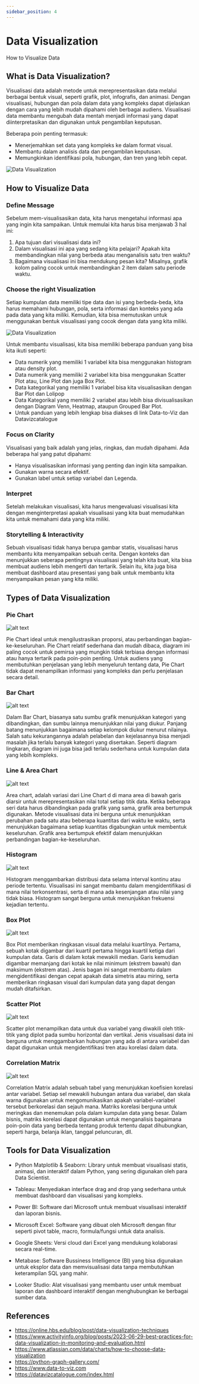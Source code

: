 ```yaml
---
sidebar_position: 4
---
```


# Data Visualization

How to Visualize Data

## What is Data Visualization?

Visualisasi data adalah metode untuk merepresentasikan data melalui berbagai bentuk visual, seperti grafik, plot, infografis, dan animasi. Dengan visualisasi, hubungan dan pola dalam data yang kompleks dapat dijelaskan dengan cara yang lebih mudah dipahami oleh berbagai audiens. Visualisasi data membantu mengubah data mentah menjadi informasi yang dapat diinterpretasikan dan digunakan untuk pengambilan keputusan.

Beberapa poin penting termasuk: 
- Menerjemahkan set data yang kompleks ke dalam format visual.
- Membantu dalam analisis data dan pengambilan keputusan. 
- Memungkinkan identifikasi pola, hubungan, dan tren yang lebih cepat.

![Data Visualization](img/data-vis.jpg)

## How to Visualize Data

### Define Message

Sebelum mem-visualisasikan data, kita harus mengetahui informasi apa yang ingin kita sampaikan. Untuk memulai kita harus bisa menjawab 3 hal ini:

1. Apa tujuan dari visualisasi data ini?
2. Dalam visualisasi ini apa yang sedang kita pelajari? Apakah kita membandingkan nilai yang berbeda atau menganalisis satu tren waktu?
3. Bagaimana visualisasi ini bisa mendukung pesan kita? Misalnya, grafik kolom paling cocok untuk membandingkan 2 item dalam satu periode waktu.

### Choose the right Visualization

Setiap kumpulan data memiliki tipe data dan isi yang berbeda-beda, kita harus memahami hubungan, pola, serta informasi dan konteks yang ada pada data yang kita miliki. Kemudian, kita bisa memutuskan untuk menggunakan bentuk visualisasi yang cocok dengan data yang kita miliki.

![Data Visualization](img/vis-types.png)

Untuk membantu visualisasi, kita bisa memiliki beberapa panduan yang bisa kita ikuti seperti:
- Data numerik yang memiliki 1 variabel kita bisa menggunakan histogram atau density plot.
- Data numerik yang memiliki 2 variabel kita bisa menggunakan Scatter Plot atau, Line Plot dan juga Box Plot.
- Data kategorikal yang memiliki 1 variabel bisa kita visualisasikan dengan Bar Plot dan Lolipop
- Data Kategorikal yang memiliki 2 variabel atau lebih bisa divisualisasikan dengan Diagram Venn, Heatmap, ataupun Grouped Bar Plot.
- Untuk panduan yang lebih lengkap bisa diakses di link <a src="https://www.data-to-viz.com/">Data-to-Viz</a> dan <a src="https://datavizcatalogue.com/index.html">Datavizcatalogue</a>


### Focus on Clarity

Visualisasi yang baik adalah yang jelas, ringkas, dan mudah dipahami. Ada beberapa hal yang patut dipahami:

- Hanya visualisasikan informasi yang penting dan ingin kita sampaikan.
- Gunakan warna secara efektif.
- Gunakan label untuk setiap variabel dan Legenda.

### Interpret

Setelah melakukan visualisasi, kita harus mengevaluasi visualisasi kita dengan menginterpretasi apakah visualisasi yang kita buat memudahkan kita untuk memahami data yang kita miliki. 

### Storytelling & Interactivity

Sebuah visualisasi tidak hanya berupa gambar statis, visualisasi harus membantu kita menyampaikan sebuah cerita. Dengan konteks dan menunjukkan seberapa pentingnya visualisasi yang telah kita buat, kita bisa membuat audiens lebih mengerti dan tertarik. Selain itu, kita juga bisa membuat dashboard atau presentasi yang baik untuk membantu kita menyampaikan pesan yang kita miliki.

## Types of Data Visualization

### Pie Chart

![alt text](img/pie-chart.png)

Pie Chart ideal untuk mengilustrasikan proporsi, atau perbandingan bagian-ke-keseluruhan. Pie Chart relatif sederhana dan mudah dibaca, diagram ini paling cocok untuk pemirsa yang mungkin tidak terbiasa dengan informasi atau hanya tertarik pada poin-poin penting. Untuk audiens yang membutuhkan penjelasan yang lebih menyeluruh tentang data, Pie Chart tidak dapat menampilkan informasi yang kompleks dan perlu penjelasan secara detail.

### Bar Chart

![alt text](img/bar-chart.png)

Dalam Bar Chart, biasanya satu sumbu grafik menunjukkan kategori yang dibandingkan, dan sumbu lainnya menunjukkan nilai yang diukur. Panjang batang menunjukkan bagaimana setiap kelompok diukur menurut nilainya. Salah satu kekurangannya adalah pelabelan dan kejelasannya bisa menjadi masalah jika terlalu banyak kategori yang disertakan. Seperti diagram lingkaran, diagram ini juga bisa jadi terlalu sederhana untuk kumpulan data yang lebih kompleks.

### Line & Area Chart

![alt text](img/area-chart.png)

Area chart, adalah variasi dari Line Chart d di mana area di bawah garis diarsir untuk merepresentasikan nilai total setiap titik data. Ketika beberapa seri data harus dibandingkan pada grafik yang sama, grafik area bertumpuk digunakan. Metode visualisasi data ini berguna untuk menunjukkan perubahan pada satu atau beberapa kuantitas dari waktu ke waktu, serta menunjukkan bagaimana setiap kuantitas digabungkan untuk membentuk keseluruhan. Grafik area bertumpuk efektif dalam menunjukkan perbandingan bagian-ke-keseluruhan.


### Histogram

![alt text](img/histogram.png)

Histogram menggambarkan distribusi data selama interval kontinu atau periode tertentu. Visualisasi ini sangat membantu dalam mengidentifikasi di mana nilai terkonsentrasi, serta di mana ada kesenjangan atau nilai yang tidak biasa. Histogram sangat berguna untuk menunjukkan frekuensi kejadian tertentu.

### Box Plot

![alt text](img/box-plot.png)

Box Plot memberikan ringkasan visual data melalui kuartilnya. Pertama, sebuah kotak digambar dari kuartil pertama hingga kuartil ketiga dari kumpulan data. Garis di dalam kotak mewakili median. Garis kemudian digambar memanjang dari kotak ke nilai minimum (ekstrem bawah) dan maksimum (ekstrem atas). Jenis bagan ini sangat membantu dalam mengidentifikasi dengan cepat apakah data simetris atau miring, serta memberikan ringkasan visual dari kumpulan data yang dapat dengan mudah ditafsirkan.

### Scatter Plot

![alt text](img/scatter-plot.png)

Scatter plot menampilkan data untuk dua variabel yang diwakili oleh titik-titik yang diplot pada sumbu horizontal dan vertikal. Jenis visualisasi data ini berguna untuk menggambarkan hubungan yang ada di antara variabel dan dapat digunakan untuk mengidentifikasi tren atau korelasi dalam data.

### Correlation Matrix

![alt text](img/corr-matrix.png)

Correlation Matrix adalah sebuah tabel yang menunjukkan koefisien korelasi antar variabel. Setiap sel mewakili hubungan antara dua variabel, dan skala warna digunakan untuk mengomunikasikan apakah variabel-variabel tersebut berkorelasi dan sejauh mana. Matriks korelasi berguna untuk meringkas dan menemukan pola dalam kumpulan data yang besar. Dalam bisnis, matriks korelasi dapat digunakan untuk menganalisis bagaimana poin-poin data yang berbeda tentang produk tertentu dapat dihubungkan, seperti harga, belanja iklan, tanggal peluncuran, dll.

## Tools for Data Visualization

- Python Matplotlib & Seaborn: Library untuk membuat visualisasi statis, animasi, dan interaktif dalam Python, yang sering digunakan oleh para Data Scientist.

- Tableau: Menyediakan interface drag and drop yang sederhana untuk membuat dashboard dan visualisasi yang kompleks.

- Power BI: Software dari Microsoft untuk membuat visualisasi interaktif dan laporan bisnis.

- Microsoft Excel: Software yang dibuat oleh Microsoft dengan fitur seperti pivot table, macro, formula/fungsi untuk data analisis. 

- Google Sheets: Versi cloud dari Excel yang mendukung kolaborasi secara real-time. 

- Metabase: Software Bussiness Intelligence (BI) yang bisa digunakan untuk eksplor data dan memvisualisasi data tanpa membutuhkan keterampilan SQL yang mahir.

- Looker Studio: Alat visualisasi yang membantu user untuk membuat laporan dan dashboard interaktif dengan menghubungkan ke berbagai sumber data.

## References
- https://online.hbs.edu/blog/post/data-visualization-techniques
- https://www.activityinfo.org/blog/posts/2023-06-29-best-practices-for-data-visualization-in-monitoring-and-evaluation.html
- https://www.atlassian.com/data/charts/how-to-choose-data-visualization
- https://python-graph-gallery.com/
- https://www.data-to-viz.com
- https://datavizcatalogue.com/index.html 